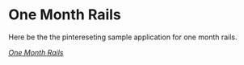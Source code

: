 # One Month Rails

Here be the the pintereseting sample application for one month rails. 

[*One Month Rails*](http://onemonthrails.com)

